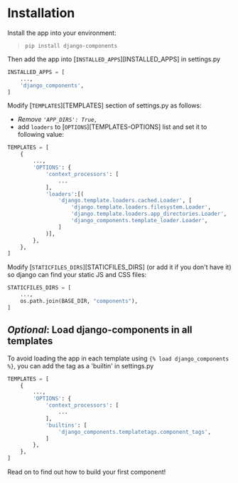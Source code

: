 # Installation

Install the app into your environment:

> ```pip install django-components```

Then add the app into [`INSTALLED_APPS`][INSTALLED_APPS] in settings.py

```python
INSTALLED_APPS = [
    ...,
    'django_components',
]
```

Modify [`TEMPLATES`][TEMPLATES] section of settings.py as follows:


- *Remove `'APP_DIRS': True,`*
- add `loaders` to [`OPTIONS`][TEMPLATES-OPTIONS] list and set it to following value:

```python
TEMPLATES = [
    {
        ...,
        'OPTIONS': {
            'context_processors': [
                ...
            ],
            'loaders':[(
                'django.template.loaders.cached.Loader', [
                    'django.template.loaders.filesystem.Loader',
                    'django.template.loaders.app_directories.Loader',
                    'django_components.template_loader.Loader',
                ]
            )],
        },
    },
]
```

Modify [`STATICFILES_DIRS`][STATICFILES_DIRS] (or add it if you don't have it) so django can find your static JS and CSS files:

```python
STATICFILES_DIRS = [
    ...,
    os.path.join(BASE_DIR, "components"),
]
```

## _Optional_: Load django-components in all templates

To avoid loading the app in each template using ``` {% load django_components %} ```, you can add the tag as a 'builtin' in settings.py

```python
TEMPLATES = [
    {
        ...,
        'OPTIONS': {
            'context_processors': [
                ...
            ],
            'builtins': [
                'django_components.templatetags.component_tags',
            ]
        },
    },
]
```

Read on to find out how to build your first component!
